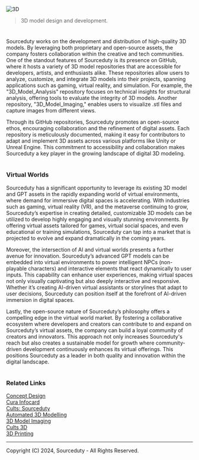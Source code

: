 ![3D](https://github.com/sourceduty/3D_Collaboration/assets/123030236/d6af6a4f-431f-415c-adf8-9fa5de0fce61)

> 3D model design and development.

#

Sourceduty works on the development and distribution of high-quality 3D models. By leveraging both proprietary and open-source assets, the company fosters collaboration within the creative and tech communities. One of the standout features of Sourceduty is its presence on GitHub, where it hosts a variety of 3D model repositories that are accessible for developers, artists, and enthusiasts alike. These repositories allow users to analyze, customize, and integrate 3D models into their projects, spanning applications such as gaming, virtual reality, and simulation. For example, the "3D_Model_Analysis" repository focuses on technical insights for structural analysis, offering tools to evaluate the integrity of 3D models. Another repository, "3D_Model_Imaging," enables users to visualize .stl files and capture images from different views.

Through its GitHub repositories, Sourceduty promotes an open-source ethos, encouraging collaboration and the refinement of digital assets. Each repository is meticulously documented, making it easy for contributors to adapt and implement 3D assets across various platforms like Unity or Unreal Engine. This commitment to accessibility and collaboration makes Sourceduty a key player in the growing landscape of digital 3D modeling.

#
### Virtual Worlds

Sourceduty has a significant opportunity to leverage its existing 3D model and GPT assets in the rapidly expanding world of virtual environments, where demand for immersive digital spaces is accelerating. With industries such as gaming, virtual reality (VR), and the metaverse continuing to grow, Sourceduty’s expertise in creating detailed, customizable 3D models can be utilized to develop highly engaging and visually stunning environments. By offering virtual assets tailored for games, virtual social spaces, and even educational or training simulations, Sourceduty can tap into a market that is projected to evolve and expand dramatically in the coming years.

Moreover, the intersection of AI and virtual worlds presents a further avenue for innovation. Sourceduty’s advanced GPT models can be embedded into virtual environments to power intelligent NPCs (non-playable characters) and interactive elements that react dynamically to user inputs. This capability can enhance user experiences, making virtual spaces not only visually captivating but also deeply interactive and responsive. Whether it’s creating AI-driven virtual assistants or storylines that adapt to user decisions, Sourceduty can position itself at the forefront of AI-driven immersion in digital spaces.

Lastly, the open-source nature of Sourceduty’s philosophy offers a compelling edge in the virtual world market. By fostering a collaborative ecosystem where developers and creators can contribute to and expand on Sourceduty’s virtual assets, the company can build a loyal community of creators and innovators. This approach not only increases Sourceduty's reach but also creates a sustainable model for growth where community-driven development continuously enhances its virtual offerings. This positions Sourceduty as a leader in both quality and innovation within the digital landscape.

#
### Related Links

[Concept Design](https://github.com/sourceduty/Concept_Design)
<br>
[Cura Infocard](https://github.com/sourceduty/Cura_Infocard)
<br>
[Cults: Sourceduty](https://cults3d.com/en/users/sourceduty)
<br>
[Automated 3D Modelling](https://github.com/sourceduty/Automated_3D_Modelling)
<br>
[3D Model Imaging](https://github.com/sourceduty/3D_Model_Imaging)
<br>
[Cults 3D](https://github.com/sourceduty/Cults_3D)
<br>
[3D Printing](https://github.com/sourceduty/3D_Printing)

***
Copyright (C) 2024, Sourceduty - All Rights Reserved.
